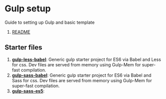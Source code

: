 # Gulp setup
Guide to setting up Gulp and basic template

1. [README](README.md)

## Starter files

1. **[gulp-less-babel](https://github.com/samelwitt/gulp-less-babel)**:
   Generic gulp starter project for ES6 via Babel and Less for css. Dev files are served from memory using Gulp-Mem for super-fast compilation.
1. **[gulp-sass-babel](https://github.com/samelwitt/gulp-sass-babel)**:
   Generic gulp starter project for ES6 via Babel and Sass for css. Dev files are served from memory using Gulp-Mem for super-fast compilation.
1. **[gulp-sass-es5](https://github.com/samelwitt/gulp-sass-es5)**:


